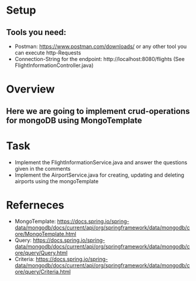 # Setup

## Tools you need:
- Postman: https://www.postman.com/downloads/ or any other tool you can execute http-Requests
- Connection-String for the endpoint: http://localhost:8080/flights (See FlightInformationController.java)

# Overview
## Here we are going to implement crud-operations for mongoDB using MongoTemplate

# Task
 - Implement the FlightInformationService.java and answer the questions given in the comments
 - Implement the AirportService.java for creating, updating and deleting airports using the mongoTemplate

# Referneces
- MongoTemplate: https://docs.spring.io/spring-data/mongodb/docs/current/api/org/springframework/data/mongodb/core/MongoTemplate.html
- Query: https://docs.spring.io/spring-data/mongodb/docs/current/api/org/springframework/data/mongodb/core/query/Query.html
- Criteria: https://docs.spring.io/spring-data/mongodb/docs/current/api/org/springframework/data/mongodb/core/query/Criteria.html